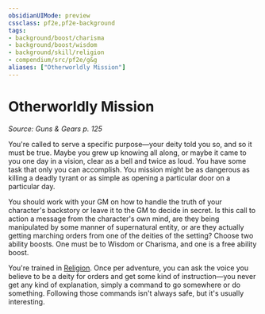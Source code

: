 ```yaml
---
obsidianUIMode: preview
cssclass: pf2e,pf2e-background
tags:
- background/boost/charisma
- background/boost/wisdom
- background/skill/religion
- compendium/src/pf2e/g&g
aliases: ["Otherworldly Mission"]
---
```

# Otherworldly Mission
*Source: Guns & Gears p. 125*  

You're called to serve a specific purpose—your deity told you so, and so it must be true. Maybe you grew up knowing all along, or maybe it came to you one day in a vision, clear as a bell and twice as loud. You have some task that only you can accomplish. You mission might be as dangerous as killing a deadly tyrant or as simple as opening a particular door on a particular day.

You should work with your GM on how to handle the truth of your character's backstory or leave it to the GM to decide in secret. Is this call to action a message from the character's own mind, are they being manipulated by some manner of supernatural entity, or are they actually getting marching orders from one of the deities of the setting? Choose two ability boosts. One must be to Wisdom or Charisma, and one is a free ability boost.

You're trained in [Religion](compendium/skills.md#Religion). Once per adventure, you can ask the voice you believe to be a deity for orders and get some kind of instruction—you never get any kind of explanation, simply a command to go somewhere or do something. Following those commands isn't always safe, but it's usually interesting.